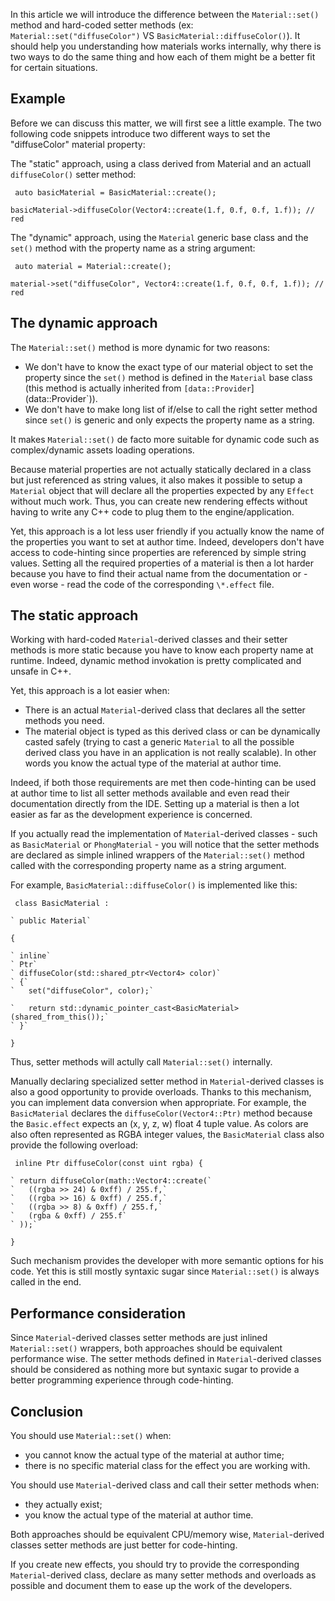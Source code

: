 In this article we will introduce the difference between the `Material::set()` method and hard-coded setter methods (ex: `Material::set("diffuseColor")` VS `BasicMaterial::diffuseColor()`). It should help you understanding how materials works internally, why there is two ways to do the same thing and how each of them might be a better fit for certain situations.

Example
-------

Before we can discuss this matter, we will first see a little example. The two following code snippets introduce two different ways to set the "diffuseColor" material property:

The "static" approach, using a class derived from Material and an actuall `diffuseColor()` setter method:


```
 auto basicMaterial = BasicMaterial::create();

basicMaterial->diffuseColor(Vector4::create(1.f, 0.f, 0.f, 1.f)); // red 
```


The "dynamic" approach, using the `Material` generic base class and the `set()` method with the property name as a string argument:


```
 auto material = Material::create();

material->set("diffuseColor", Vector4::create(1.f, 0.f, 0.f, 1.f)); // red 
```


The dynamic approach
--------------------

The `Material::set()` method is more dynamic for two reasons:

-   We don't have to know the exact type of our material object to set the property since the `set()` method is defined in the `Material` base class (this method is actually inherited from `[data::Provider`](data::Provider`)).
-   We don't have to make long list of if/else to call the right setter method since `set()` is generic and only expects the property name as a string.

It makes `Material::set()` de facto more suitable for dynamic code such as complex/dynamic assets loading operations.

Because material properties are not actually statically declared in a class but just referenced as string values, it also makes it possible to setup a `Material` object that will declare all the properties expected by any `Effect` without much work. Thus, you can create new rendering effects without having to write any C++ code to plug them to the engine/application.

Yet, this approach is a lot less user friendly if you actually know the name of the properties you want to set at author time. Indeed, developers don't have access to code-hinting since properties are referenced by simple string values. Setting all the required properties of a material is then a lot harder because you have to find their actual name from the documentation or - even worse - read the code of the corresponding `\*.effect` file.

The static approach
-------------------

Working with hard-coded `Material`-derived classes and their setter methods is more static because you have to know each property name at runtime. Indeed, dynamic method invokation is pretty complicated and unsafe in C++.

Yet, this approach is a lot easier when:

-   There is an actual `Material`-derived class that declares all the setter methods you need.
-   The material object is typed as this derived class or can be dynamically casted safely (trying to cast a generic `Material` to all the possible derived class you have in an application is not really scalable). In other words you know the actual type of the material at author time.

Indeed, if both those requirements are met then code-hinting can be used at author time to list all setter methods available and even read their documentation directly from the IDE. Setting up a material is then a lot easier as far as the development experience is concerned.

If you actually read the implementation of `Material`-derived classes - such as `BasicMaterial` or `PhongMaterial` - you will notice that the setter methods are declared as simple inlined wrappers of the `Material::set()` method called with the corresponding property name as a string argument.

For example, `BasicMaterial::diffuseColor()` is implemented like this:


```
 class BasicMaterial :

` public Material`

{

` inline`
` Ptr`
` diffuseColor(std::shared_ptr<Vector4> color)`
` {`
`   set("diffuseColor", color);`

`   return std::dynamic_pointer_cast<BasicMaterial>(shared_from_this());`
` }`

} 
```


Thus, setter methods will actully call `Material::set()` internally.

Manually declaring specialized setter method in `Material`-derived classes is also a good opportunity to provide overloads. Thanks to this mechanism, you can implement data conversion when appropriate. For example, the `BasicMaterial` declares the `diffuseColor(Vector4::Ptr)` method because the `Basic.effect` expects an (x, y, z, w) float 4 tuple value. As colors are also often represented as RGBA integer values, the `BasicMaterial` class also provide the following overload:


```
 inline Ptr diffuseColor(const uint rgba) {

` return diffuseColor(math::Vector4::create(`
`   ((rgba >> 24) & 0xff) / 255.f,`
`   ((rgba >> 16) & 0xff) / 255.f,`
`   ((rgba >> 8) & 0xff) / 255.f,`
`   (rgba & 0xff) / 255.f`
` ));`

} 
```


Such mechanism provides the developer with more semantic options for his code. Yet this is still mostly syntaxic sugar since `Material::set()` is always called in the end.

Performance consideration
-------------------------

Since `Material`-derived classes setter methods are just inlined `Material::set()` wrappers, both approaches should be equivalent performance wise. The setter methods defined in `Material`-derived classes should be considered as nothing more but syntaxic sugar to provide a better programming experience through code-hinting.

Conclusion
----------

You should use `Material::set()` when:

-   you cannot know the actual type of the material at author time;
-   there is no specific material class for the effect you are working with.

You should use `Material`-derived class and call their setter methods when:

-   they actually exist;
-   you know the actual type of the material at author time.

Both approaches should be equivalent CPU/memory wise, `Material`-derived classes setter methods are just better for code-hinting.

If you create new effects, you should try to provide the corresponding `Material`-derived class, declare as many setter methods and overloads as possible and document them to ease up the work of the developers.

